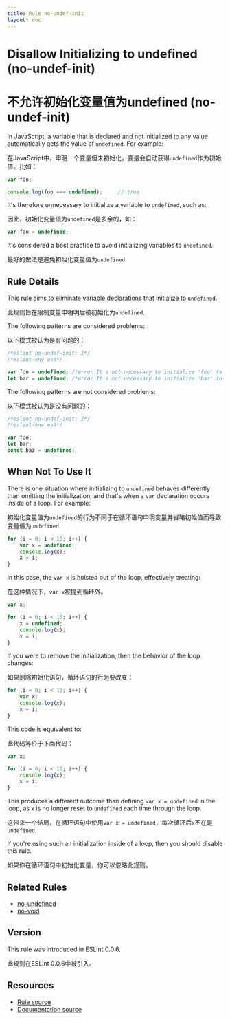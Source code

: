 ```yaml
---
title: Rule no-undef-init
layout: doc
---
```

<!-- Note: No pull requests accepted for this file. See README.md in the root directory for details. -->
# Disallow Initializing to undefined (no-undef-init)

# 不允许初始化变量值为undefined (no-undef-init)

In JavaScript, a variable that is declared and not initialized to any value automatically gets the value of `undefined`. For example:

在JavaScript中，申明一个变量但未初始化，变量会自动获得`undefined`作为初始值。比如：


```js
var foo;

console.log(foo === undefined);     // true
```

It's therefore unnecessary to initialize a variable to `undefined`, such as:

因此，初始化变量值为`undefined`是多余的，如：

```js
var foo = undefined;
```

It's considered a best practice to avoid initializing variables to `undefined`.

最好的做法是避免初始化变量值为`undefined`.

## Rule Details

This rule aims to eliminate variable declarations that initialize to `undefined`.

此规则旨在限制变量申明明后被初始化为`undefined`.

The following patterns are considered problems:

以下模式被认为是有问题的：

```js
/*eslint no-undef-init: 2*/
/*eslint-env es6*/

var foo = undefined; /*error It's not necessary to initialize 'foo' to undefined.*/
let bar = undefined; /*error It's not necessary to initialize 'bar' to undefined.*/
```

The following patterns are not considered problems:

以下模式被认为是没有问题的：

```js
/*eslint no-undef-init: 2*/
/*eslint-env es6*/

var foo;
let bar;
const baz = undefined;
```

## When Not To Use It

There is one situation where initializing to `undefined` behaves differently than omitting the initialization, and that's when a `var` declaration occurs inside of a loop. For example:

初始化变量值为`undefined`的行为不同于在循环语句申明变量并省略初始值而导致变量值为`undefined`.

```js
for (i = 0; i < 10; i++) {
    var x = undefined;
    console.log(x);
    x = i;
}
```

In this case, the `var x` is hoisted out of the loop, effectively creating:

在这种情况下，`var x`被提到循环外。

```js
var x;

for (i = 0; i < 10; i++) {
    x = undefined;
    console.log(x);
    x = i;
}
```

If you were to remove the initialization, then the behavior of the loop changes:

如果删除初始化语句，循环语句的行为要改变：

```js
for (i = 0; i < 10; i++) {
    var x;
    console.log(x);
    x = i;
}
```

This code is equivalent to:

此代码等价于下面代码：

```js
var x;

for (i = 0; i < 10; i++) {
    console.log(x);
    x = i;
}
```

This produces a different outcome than defining `var x = undefined` in the loop, as `x` is no longer reset to `undefined` each time through the loop.

这带来一个结局，在循环语句中使用`var x = undefined`，每次循环后`x`不在是`undefined`.

If you're using such an initialization inside of a loop, then you should disable this rule.

如果你在循环语句中初始化变量，你可以忽略此规则。

## Related Rules

* [no-undefined](no-undefined)
* [no-void](no-void)

## Version

This rule was introduced in ESLint 0.0.6.

此规则在ESLint 0.0.6中被引入。

## Resources

* [Rule source](https://github.com/eslint/eslint/tree/master/lib/rules/no-undef-init.js)
* [Documentation source](https://github.com/eslint/eslint/tree/master/docs/rules/no-undef-init.md)

